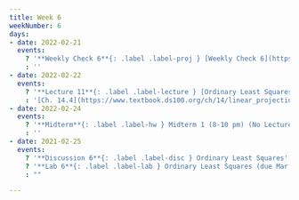```yaml
---
title: Week 6
weekNumber: 6
days:
- date: 2022-02-21
  events:
    ? '**Weekly Check 6**{: .label .label-proj } [Weekly Check 6](https://forms.gle/7YojMSXvaxgRnE1s8) (due Feb 28)'
    : ''
- date: 2022-02-22
  events:
    ? '**Lecture 11**{: .label .label-lecture } [Ordinary Least Squares (Multiple Linear Regression)](lecture/lec11)'
    : '[Ch. 14.4](https://www.textbook.ds100.org/ch/14/linear_projection.html), [18.1](https://www.textbook.ds100.org/ch/18/mult_model.html)'
- date: 2022-02-24
  events:
    ? '**Midterm**{: .label .label-hw } Midterm 1 (8-10 pm) (No Lecture)'
    : ''
- date: 2021-02-25
  events:
    ? '**Discussion 6**{: .label .label-disc } Ordinary Least Squares'
    ? '**Lab 6**{: .label .label-lab } Ordinary Least Squares (due Mar 1)'
    : ""

---
```

